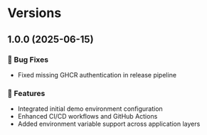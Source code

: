 # Versions

## 1.0.0 (2025-06-15)

### 🐛 Bug Fixes

- Fixed missing GHCR authentication in release pipeline

### 🚀 Features

- Integrated initial demo environment configuration
- Enhanced CI/CD workflows and GitHub Actions
- Added environment variable support across application layers
